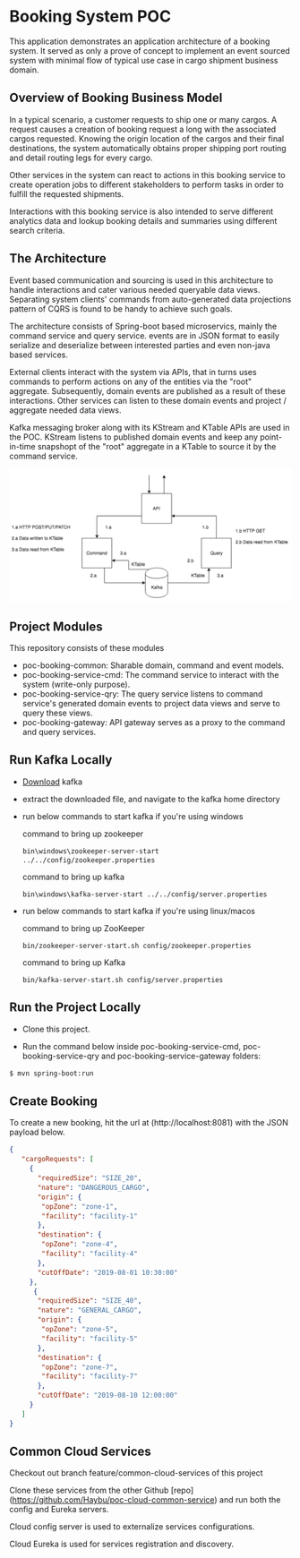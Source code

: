 # Booking System POC

This application demonstrates an application architecture of a booking system. 
It served as only a prove of concept to implement an event sourced system with
minimal flow of typical use case in cargo shipment business domain.

## Overview of Booking Business Model

In a typical scenario, a customer requests to ship one or many cargos. 
A request causes a creation of booking request a long with the associated
cargos requested. Knowing the origin location of the cargos and their final
destinations, the system automatically obtains proper shipping port routing 
and detail routing legs for every cargo.

Other services in the system can react to actions in this booking service to
create operation jobs to different stakeholders to
perform tasks in order to fulfill the requested shipments.

Interactions with this booking service is also intended to serve different 
analytics data and lookup booking details and summaries using different 
search criteria.

## The Architecture

Event based communication and sourcing is used in this architecture to handle
interactions and cater various needed queryable data views. Separating system
clients' commands from auto-generated data projections pattern of CQRS is found
to be handy to achieve such goals.

The architecture consists of Spring-boot based microservics, mainly the command
service and query service. events are in JSON format to
easily serialize and deserialize between interested parties and even non-java based services.

External clients interact with the system via APIs, that in turns uses commands to perform
actions on any of the entities via the "root" aggregate. Subsequently, domain events are published as 
a result of these interactions. Other services can listen to these domain events and project / aggregate 
needed data views.

Kafka messaging broker along with its KStream and KTable APIs are used in the POC. KStream 
listens to published domain events and keep any point-in-time snapshopt of the "root" aggregate
in a KTable to source it by the command service.

![achitecture-diagram](./images/architecture-cqrs-1.png)  

## Project Modules

This repository consists of these modules

* poc-booking-common: Sharable domain, command and event models.
* poc-booking-service-cmd: The command service to interact with the system (write-only purpose).
* poc-booking-service-qry: The query service listens to command service's generated domain events to
project data views and serve to query these views.
* poc-booking-gateway: API gateway serves as a proxy to the command and query services.

## Run Kafka Locally

 * [Download](https://kafka.apache.org/downloads) kafka
 
 * extract the downloaded file, and navigate to the kafka home directory
 
 * run below commands to start kafka if you're using windows
 
     command to bring up zookeeper
     ``` shell
     bin\windows\zookeeper-server-start ../../config/zookeeper.properties
    ```
     command to bring up kafka
     ```shell
    bin\windows\kafka-server-start ../../config/server.properties
    ```
 * run below commands to start kafka if you're using linux/macos
 
     command to bring up ZooKeeper
     ``` shell
     bin/zookeeper-server-start.sh config/zookeeper.properties 
     ```
     command to bring up Kafka
     ```shell 
     bin/kafka-server-start.sh config/server.properties
     ``` 

## Run the Project Locally

* Clone this project.

* Run the command below inside poc-booking-service-cmd, poc-booking-service-qry and 
poc-booking-service-gateway folders:
```bash
$ mvn spring-boot:run
```

## Create Booking

To create a new booking, hit the url at (http://localhost:8081) with
the JSON payload below.

```json
{
   "cargoRequests": [
     {
       "requiredSize": "SIZE_20",
	   "nature": "DANGEROUS_CARGO",
	   "origin": {
		"opZone": "zone-1",
		"facility": "facility-1"
	   },
	   "destination": {
		"opZone": "zone-4",
		"facility": "facility-4"
	   },
       "cutOffDate": "2019-08-01 10:30:00"
     },
      {
       "requiredSize": "SIZE_40",
	   "nature": "GENERAL_CARGO",
	   "origin": {
		"opZone": "zone-5",
		"facility": "facility-5"
	   },
	   "destination": {
		"opZone": "zone-7",
		"facility": "facility-7"
	   },
       "cutOffDate": "2019-08-10 12:00:00"
     }
   ]
}
```

## Common Cloud Services

Checkout out branch feature/common-cloud-services of this project

Clone these services from the other Github [repo] (https://github.com/Haybu/poc-cloud-common-service)
and run both the config and Eureka servers.

Cloud config server is used to externalize services configurations.

Cloud Eureka is used for services registration and discovery.



